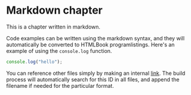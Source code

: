 # Markdown chapter

This is a chapter written in markdown.

Code examples can be written using the markdown syntax, and they
will automatically be converted to HTMLBook programlistings. Here's an
example of using the `console.log` function.

```js
console.log("hello");
```

You can reference other files simply by making an internal [link](#second-chapter-id). The build process will automatically search for this ID in all files, and append the filename if needed for the particular format.
